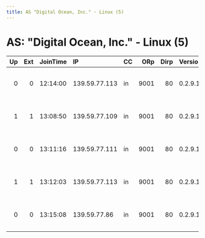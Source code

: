 ```yaml
---
title: AS "Digital Ocean, Inc." - Linux (5)
---
```


# AS: "Digital Ocean, Inc." - Linux (5)

|   Up |   Ext | JoinTime   | IP            | CC   |   ORp |   Dirp | Version   | Contact                   | Nickname      |   eFamMembers |
|-----:|------:|:-----------|:--------------|:-----|------:|-------:|:----------|:--------------------------|:--------------|--------------:|
|    0 |     0 | 12:14:00   | 139.59.77.113 | in   |  9001 |     80 | 0.2.9.11  | CARDED SERVER - WE HAVE N | MiningCrew021 |             1 |
|    1 |     1 | 13:08:50   | 139.59.77.109 | in   |  9001 |     80 | 0.2.9.11  | CARDED SERVER - WE HAVE N | MiningCrew021 |             1 |
|    0 |     0 | 13:11:16   | 139.59.77.111 | in   |  9001 |     80 | 0.2.9.11  | CARDED SERVER - WE HAVE N | MiningCrew022 |             1 |
|    1 |     1 | 13:12:03   | 139.59.77.113 | in   |  9001 |     80 | 0.2.9.11  | CARDED SERVER - WE HAVE N | MiningCrew023 |             1 |
|    0 |     0 | 13:15:08   | 139.59.77.86  | in   |  9001 |     80 | 0.2.9.11  | CARDED SERVER - WE HAVE N | MiningCrew024 |             1 |
